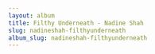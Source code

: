 ```yaml
---
layout: album
title: Filthy Underneath - Nadine Shah
slug: nadineshah-filthyunderneath
album_slug: nadineshah-filthyunderneath
---
```

